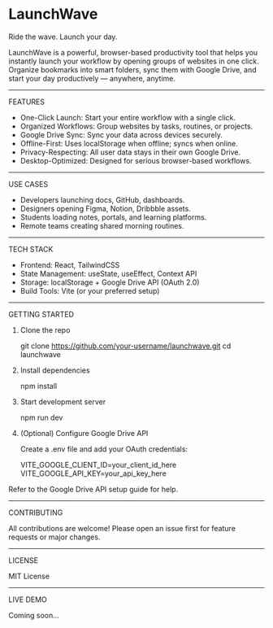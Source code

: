 # LaunchWave

Ride the wave. Launch your day.

LaunchWave is a powerful, browser-based productivity tool that helps you instantly launch your workflow by opening groups of websites in one click. Organize bookmarks into smart folders, sync them with Google Drive, and start your day productively — anywhere, anytime.

---

FEATURES

- One-Click Launch: Start your entire workflow with a single click.
- Organized Workflows: Group websites by tasks, routines, or projects.
- Google Drive Sync: Sync your data across devices securely.
- Offline-First: Uses localStorage when offline; syncs when online.
- Privacy-Respecting: All user data stays in their own Google Drive.
- Desktop-Optimized: Designed for serious browser-based workflows.

---

USE CASES

- Developers launching docs, GitHub, dashboards.
- Designers opening Figma, Notion, Dribbble assets.
- Students loading notes, portals, and learning platforms.
- Remote teams creating shared morning routines.

---

TECH STACK

- Frontend: React, TailwindCSS
- State Management: useState, useEffect, Context API
- Storage: localStorage + Google Drive API (OAuth 2.0)
- Build Tools: Vite (or your preferred setup)

---

GETTING STARTED

1. Clone the repo

   git clone https://github.com/your-username/launchwave.git
   cd launchwave

2. Install dependencies

   npm install

3. Start development server

   npm run dev

4. (Optional) Configure Google Drive API

   Create a .env file and add your OAuth credentials:

   VITE_GOOGLE_CLIENT_ID=your_client_id_here
   VITE_GOOGLE_API_KEY=your_api_key_here

Refer to the Google Drive API setup guide for help.

---

CONTRIBUTING

All contributions are welcome!
Please open an issue first for feature requests or major changes.

---

LICENSE

MIT License

---

LIVE DEMO

Coming soon...
